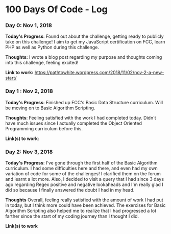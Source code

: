 # 100 Days Of Code - Log

### Day 0: Nov 1, 2018 

**Today's Progress**: Found out about the challenge, getting ready to publicly take on this challenge! I aim to get my JavaScript certification on FCC, learn PHP as well as Python during this challenge. 

**Thoughts:**  I wrote a blog post regarding my purpose and thoughts coming into this challenge, feeling excited!

**Link to work:** https://pathtowhite.wordpress.com/2018/11/02/nov-2-a-new-start/

### Day 1 : Nov 2, 2018

**Today's Progress**: Finished up FCC's Basic Data Structure curriculum. Will be moving on to Basic Algorithm Scripting.

**Thoughts**: Feeling satisfied with the work I had completed today. Didn't have much issues since I actually completed the Object Oriented Programming curriculum before this.

**Link(s) to work**: 


### Day 2: Nov 3, 2018

**Today's Progress**: I've gone through the first half of the Basic Algorithm curriculum. I had some difficulties here and there, and even had my own variation of code for some of the challenges! I clarified them on the forum and learnt a lot more. Also, I decided to visit a query that I had since 3 days ago regarding Regex positive and negative lookaheads and I'm really glad I did so because I finally answered the doubt I had in my head. 

**Thoughts** Overall, feeling really satisfied with the amount of work I had put in today, but I think more could have been achieved. The exercises for Basic Algorithm Scripting also helped me to realize that I had progressed a lot farther since the start of my coding journey than I thought I did.

**Link(s) to work**

